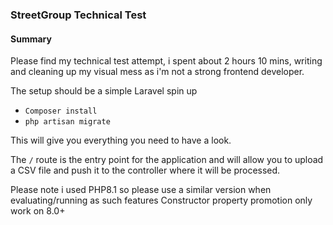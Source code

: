 ### StreetGroup Technical Test

#### Summary

Please find my technical test attempt, i spent about 2 hours 10 mins, writing and cleaning up my visual mess as i'm not a strong frontend developer.

The setup should be a simple Laravel spin up

- ```Composer install```
- ``php artisan migrate``

This will give you everything you need to have a look.

The ``/`` route is the entry point for the application and will allow you to upload a CSV file and push it to the controller 
where it will be processed.

Please note i used PHP8.1 so please use a similar version when evaluating/running as such features Constructor property promotion only work on 8.0+ 
